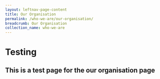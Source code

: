 ```yaml
---
layout: leftnav-page-content
title: Our Organisation
permalink: /who-we-are/our-organisation/
breadcrumb: Our Organisation
collection_name: who-we-are
---
```

# Testing
## This is a test page for the our organisation page

